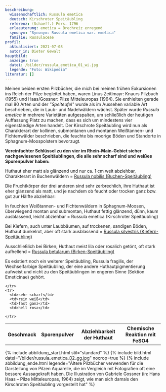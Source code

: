 ```yaml
---
beschreibung:
  wissenschaftlich: Russula emetica
  deutsch: Kirschroter Speitäubling
  referenz: (Schaeff.) Pers. 1796
  erlaeuterung: emetica = Brechreiz erregend
  synonym: "Synonym: Russula emetica var. emetica"
  familie: Russulaceae
profil:
  aktualisiert: 2021-07-08
  autor_in: Dieter Gewalt
hauptbild:
  anzeige: true
  datei: /bilder/russula_emetica_01_wi.jpg
  legende: "Foto: Wikipedia"
literatur: []
---
```

Meinen beiden ersten Pilzbücher, die mich bei meinen frühen Exkursionen ins Reich der Pilze begleitet haben, waren Linus Zeitlmayr: Knaurs Pilzbuch (1955) und Haas/Gossner: Pilze Mitteleuropas (1964). Sie enthielten gerade mal 80 Arten und der *"Speiteufel"* wurde als im Aussehen variable Art beschrieben, die in Laub- und Nadelwäldern wächst. Später wurde *Russula emetica* in mehrere Varietäten aufgespalten, um schließlich der heutigen Auffassung Platz zu machen, dass es sich um mindestens vier eigenständige Arten handelt. Der Kirschrote Speitäubling wird nun als Charakterart der kollinen, submontanen und montanen Weißtannen- und Fichtenwälder beschrieben, die feuchte bis moorige Böden und Standorte in Sphagnum-Moospolstern bevorzugt. 

**Vereinfachter Schlüssel zu den vier im Rhein-Main-Gebiet sicher nachgewiesenen Speitäublingen, die alle sehr scharf sind und weißes Sporenpulver haben:**

Huthaut eher matt als glänzend und nur ca. 1 cm weit abziehbar, Charakterart in Buchenwäldern = [Russula nobilis (Buchen-Speitäubling)](/pilze/russula-nobilis-buchen-speitäubling)

Die Fruchtkörper der drei anderen sind sehr zerbrechlich, ihre Huthaut ist eher glänzend als matt, und je nachdem ob feucht oder trocken ganz bzw. gut zur Hälfte abziehbar:

In feuchten Weißtannen- und Fichtenwäldern in Sphagnum-Moosen, überwiegend montan und submontan, Huthaut fettig glänzend, dünn, kaum ausblassend, leicht abziehbar  =  Russula emetica (Kirschroter Speitäubling)

Bei Kiefern, auch unter Laubbäumen, auf trockenen, sandigen Böden, Huthaut dunkelrot, aber oft stark ausblassend  =  [Russula silvestris (Kiefern-Speitäubling)](/pilze/russula-silvestris-kiefern-speitäubling)

Ausschließlich bei Birken, Huthaut meist lila oder rosalich getönt, oft stark aufhellend  =  [Russula betularum (Birken-Speitäubling)](/pilze/russula-betularum-birken-speitäubling) 

Es existiert noch ein weiterer Speitäubling, Russula fragilis, der Wechselfarbige Speitäubling, der eine andere Huthautpigmentierung aufweist und nicht zu den Speitäublingen im engeren Sinne (Sektion Emeticinae) gehört.

<div class="table-responsive">
  <table class="table taeubling">
    <tr>
      <th rowspan="2">Geschmack</th>
      <th rowspan="2">Sporenpulver</th>
      <th rowspan="2">Abziehbarkeit der Huthaut</th>
      <th colspan="3" class="text-center">Chemische Reaktion mit FeSO4</th>
    </tr>
    <tr>
      
      
    </tr>
    <tr>
      <td>sehr scharf</td>
      <td>rein weiß</td>
      <td>fast ganz</td>
      <td>hell rosa</td>
       
    </tr>
  </table>
</div>

{% include abbildung_start.html stil="standard" %}
{% include bild.html datei="/bilder/russula_emetica_02_gg.jpg" nocrop=true %}
{% include abbildung_ende.html legende="Ältere Pilzbücher verwenden für die Darstellung von Pilzen Aquarelle, die im Vergleich mit Fotografien oft eine bessere Aussagekraft haben. Die Illustration von Gabriele Gossner (in: Hans Haas – Pilze Mitteleuropas, 1964) zeigt, wie man sich damals den Kirschroten Speitäubling vorgestellt hat" %}